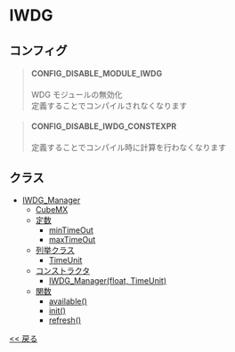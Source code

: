# IWDG

## コンフィグ

> #### CONFIG_DISABLE_MODULE_IWDG
> WDG モジュールの無効化  
> 定義することでコンパイルされなくなります

> #### CONFIG_DISABLE_IWDG_CONSTEXPR
> 定義することでコンパイル時に計算を行わなくなります

## クラス
- [IWDG_Manager](class/IWDG_Manager.md)
  - [CubeMX](class/IWDG_Manager.md#cubemx)
  - [定数](class/IWDG_Manager.md#定数)
    - [minTimeOut](class/IWDG_Manager.md#iwg_managermintimeout)
    - [maxTimeOut](class/IWDG_Manager.md#iwdg_managermaxtimeout)
  - [列挙クラス](class/IWDG_Manager.md#列挙クラス)
    - [TimeUnit](class/IWDG_Manager.md#iwdg_managertimeunit)
  - [コンストラクタ](class/IWDG_Manager.md#コンストラクタ)
    - [IWDG_Manager(float, TimeUnit)](class/IWDG_Manager.md#iwdg_manageriwdg_managerfloat-timeunit)
  - [関数](class/IWDG_Manager.md#関数)
    - [available()](class/IWDG_Manager.md#iwdg_manageravailable)
    - [init()](class/IWDG_Manager.md#iwdg_managerinit)
    - [refresh()](class/IWDG_Manager.md#iwdg_managerrefresh)

[<< 戻る](../../README.md)